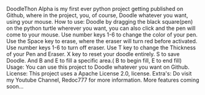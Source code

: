 DoodleThon Alpha is my first ever python project getting published on Github, where in the project, you, of course, Doodle whatever you want, using your mouse.
How to use: Doodle by dragging the black square(pen) on the python turtle wherever you want, you can also click and the pen will come to your mouse.
Use number keys 1-6 to change the color of your pen.
Use the Space key to erase, where the eraser will turn red before activated. Use number keys 1-6 to turn off eraser.
Use T key to change the Thickness of your Pen and Eraser.
X key to reset your doodle entirely.
S to save Doodle.
And B and E to fill a specific area.( B to begin fill, E to end fill)
Usage: You can use this project to Doodle whatever you want on Github.
License: This project uses a Apache License 2.0, license.
Extra's: Do visit my Youtube Channel, Redoc777 for more information.
More features coming soon...
